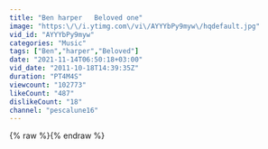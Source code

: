 ```yaml
---
title: "Ben harper   Beloved one"
image: "https:\/\/i.ytimg.com\/vi\/AYYYbPy9myw\/hqdefault.jpg"
vid_id: "AYYYbPy9myw"
categories: "Music"
tags: ["Ben","harper","Beloved"]
date: "2021-11-14T06:50:18+03:00"
vid_date: "2011-10-18T14:39:35Z"
duration: "PT4M4S"
viewcount: "102773"
likeCount: "487"
dislikeCount: "18"
channel: "pescalune16"
---
```

{% raw %}{% endraw %}
